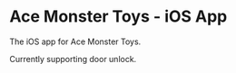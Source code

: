Ace Monster Toys - iOS App
================

The iOS app for Ace Monster Toys.

Currently supporting door unlock.
